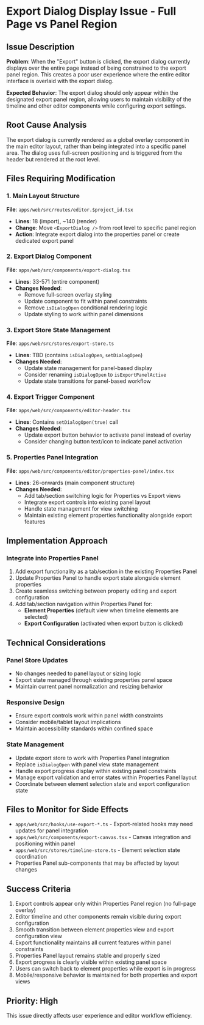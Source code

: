 # Export Dialog Display Issue - Full Page vs Panel Region

## Issue Description

**Problem**: When the "Export" button is clicked, the export dialog currently displays over the entire page instead of being constrained to the export panel region. This creates a poor user experience where the entire editor interface is overlaid with the export dialog.

**Expected Behavior**: The export dialog should only appear within the designated export panel region, allowing users to maintain visibility of the timeline and other editor components while configuring export settings.

## Root Cause Analysis

The export dialog is currently rendered as a global overlay component in the main editor layout, rather than being integrated into a specific panel area. The dialog uses full-screen positioning and is triggered from the header but rendered at the root level.

## Files Requiring Modification

### 1. Main Layout Structure
**File**: `apps/web/src/routes/editor.$project_id.tsx`
- **Lines**: 18 (import), ~140 (render)
- **Change**: Move `<ExportDialog />` from root level to specific panel region
- **Action**: Integrate export dialog into the properties panel or create dedicated export panel

### 2. Export Dialog Component
**File**: `apps/web/src/components/export-dialog.tsx`
- **Lines**: 33-571 (entire component)
- **Changes Needed**:
  - Remove full-screen overlay styling
  - Update component to fit within panel constraints
  - Remove `isDialogOpen` conditional rendering logic
  - Update styling to work within panel dimensions

### 3. Export Store State Management
**File**: `apps/web/src/stores/export-store.ts`
- **Lines**: TBD (contains `isDialogOpen`, `setDialogOpen`)
- **Changes Needed**:
  - Update state management for panel-based display
  - Consider renaming `isDialogOpen` to `isExportPanelActive`
  - Update state transitions for panel-based workflow

### 4. Export Trigger Component
**File**: `apps/web/src/components/editor-header.tsx`
- **Lines**: Contains `setDialogOpen(true)` call
- **Changes Needed**:
  - Update export button behavior to activate panel instead of overlay
  - Consider changing button text/icon to indicate panel activation

### 5. Properties Panel Integration
**File**: `apps/web/src/components/editor/properties-panel/index.tsx`
- **Lines**: 26-onwards (main component structure)
- **Changes Needed**:
  - Add tab/section switching logic for Properties vs Export views
  - Integrate export controls into existing panel layout
  - Handle state management for view switching
  - Maintain existing element properties functionality alongside export features

## Implementation Approach

### Integrate into Properties Panel
1. Add export functionality as a tab/section in the existing Properties Panel
2. Update Properties Panel to handle export state alongside element properties
3. Create seamless switching between property editing and export configuration
4. Add tab/section navigation within Properties Panel for:
   - **Element Properties** (default view when timeline elements are selected)
   - **Export Configuration** (activated when export button is clicked)

## Technical Considerations

### Panel Store Updates
- No changes needed to panel layout or sizing logic
- Export state managed through existing properties panel space
- Maintain current panel normalization and resizing behavior

### Responsive Design
- Ensure export controls work within panel width constraints
- Consider mobile/tablet layout implications
- Maintain accessibility standards within confined space

### State Management
- Update export store to work with Properties Panel integration
- Replace `isDialogOpen` with panel view state management
- Handle export progress display within existing panel constraints
- Manage export validation and error states within Properties Panel layout
- Coordinate between element selection state and export configuration state

## Files to Monitor for Side Effects

- `apps/web/src/hooks/use-export-*.ts` - Export-related hooks may need updates for panel integration
- `apps/web/src/components/export-canvas.tsx` - Canvas integration and positioning within panel
- `apps/web/src/stores/timeline-store.ts` - Element selection state coordination
- Properties Panel sub-components that may be affected by layout changes

## Success Criteria

1. Export controls appear only within Properties Panel region (no full-page overlay)
2. Editor timeline and other components remain visible during export configuration
3. Smooth transition between element properties view and export configuration view
4. Export functionality maintains all current features within panel constraints
5. Properties Panel layout remains stable and properly sized
6. Export progress is clearly visible within existing panel space
7. Users can switch back to element properties while export is in progress
8. Mobile/responsive behavior is maintained for both properties and export views

## Priority: High
This issue directly affects user experience and editor workflow efficiency.